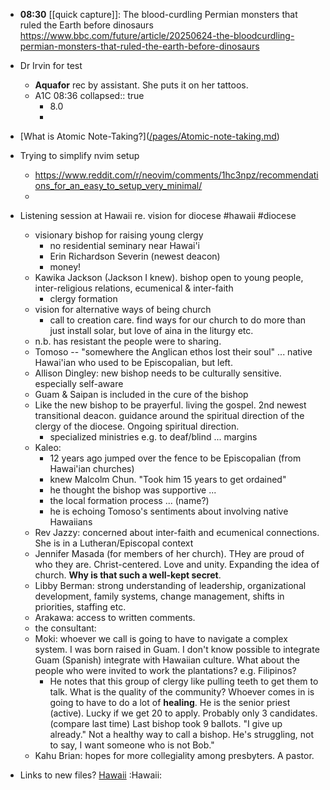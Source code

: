 - **08:30** [[quick capture]]: The blood-curdling Permian monsters that ruled the Earth before dinosaurs https://www.bbc.com/future/article/20250624-the-bloodcurdling-permian-monsters-that-ruled-the-earth-before-dinosaurs
- Dr Irvin for test
	- **Aquafor** rec by assistant. She puts it on her tattoos.
	- A1C 08:36
	  collapsed:: true
		- 8.0
		-
- [[](https://dev.to/gokayburuc/atomic-note-taking-guide-4fo9#what-is-atomic-notetaking)What is Atomic Note-Taking?]([/pages/Atomic-note-taking.md](//pages/Atomic-note-taking.md.md))
- Trying to simplify nvim setup
	- https://www.reddit.com/r/neovim/comments/1hc3npz/recommendations_for_an_easy_to_setup_very_minimal/
	-
- Listening session at Hawaii re. vision for diocese #hawaii #diocese
	- visionary bishop for raising young clergy
		- no residential seminary near Hawai'i
		- Erin Richardson Severin (newest deacon)
		- money!
	- Kawika Jackson (Jackson I knew). bishop open to young people, inter-religious relations, ecumenical & inter-faith
		- clergy formation
	- vision for alternative ways of being church
		- call to creation care. find ways for our church to do more than just install solar, but love of aina in the liturgy etc.
	- n.b. has resistant the people were to sharing.
	- Tomoso -- "somewhere the Anglican ethos lost their soul" ... native Hawai'ian who used to be Episcopalian, but left.
	- Allison Dingley: new bishop needs to be culturally sensitive. especially self-aware
	- Guam & Saipan is included in the cure of the bishop
	- Like the new bishop to be prayerful. living the gospel. 2nd newest transitional deacon. guidance around the spiritual direction of the clergy of the diocese. Ongoing spiritual direction.
		- specialized ministries e.g. to deaf/blind ... margins
	- Kaleo:
		- 12 years ago jumped over the fence to be Episcopalian (from Hawai'ian churches)
		- knew Malcolm Chun. "Took him 15 years to get ordained"
		- he thought the bishop was supportive ...
		- the local formation process ... (name?)
		- he is echoing Tomoso's sentiments about involving native Hawaiians
	- Rev Jazzy: concerned about inter-faith and ecumenical connections. She is in a Lutheran/Episcopal context
	- Jennifer Masada (for members of her church). THey are proud of who they are. Christ-centered. Love and unity. Expanding the idea of church. **Why is that such a well-kept secret**.
	- Libby Berman: strong understanding of leadership, organizational development, family systems, change management, shifts in priorities, staffing etc.
	- Arakawa: access to written comments.
  - the consultant: 
  - Moki: whoever we call is going to have to navigate a complex system. I was born raised in Guam. I don't know possible to integrate Guam (Spanish) integrate with Hawaiian culture. What about the people who were invited to work the plantations? e.g. Filipinos? 
    - He notes that this group of clergy like pulling teeth to get them to talk. What is the quality of the community? Whoever comes in is going to have to do a lot of **healing**. He is the senior priest (active). Lucky if we get 20 to apply. Probably only 3 candidates. (compare last time) Last bishop took 9 ballots. "I give up already." Not a healthy way to call a bishop. He's struggling, not to say, I want someone who is not Bob."
  - Kahu Brian: hopes for more collegiality among presbyters. A pastor.

- Links to new files?
[Hawaii](/Hawaii.md) :Hawaii:
